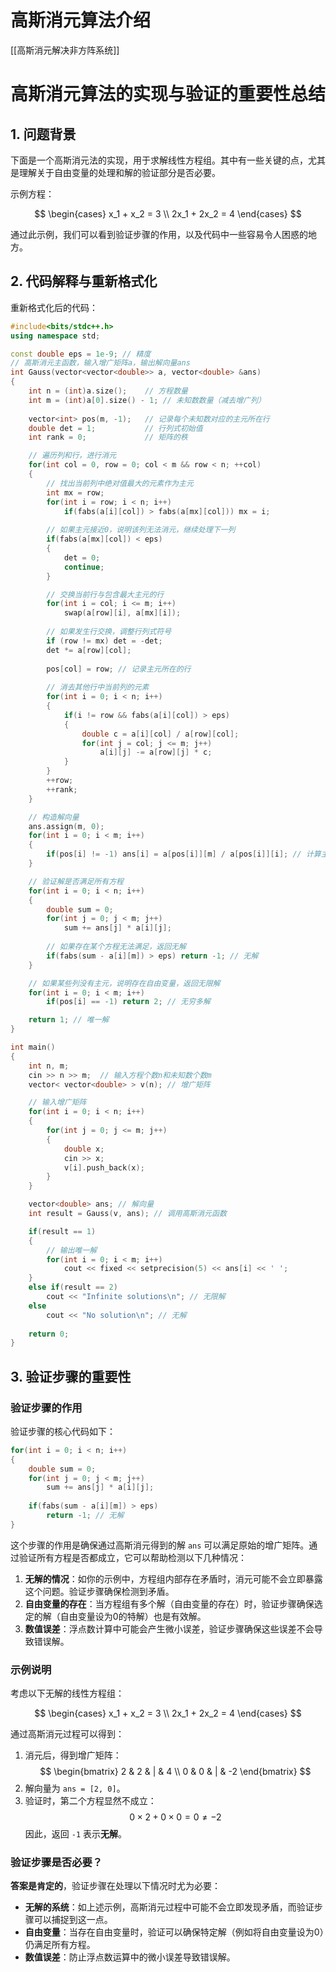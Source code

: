 
# 高斯消元算法介绍

[[高斯消元解决非方阵系统]]

# 高斯消元算法的实现与验证的重要性总结

## 1. 问题背景

下面是一个高斯消元法的实现，用于求解线性方程组。其中有一些关键的点，尤其是理解关于自由变量的处理和解的验证部分是否必要。

示例方程：

$$
\begin{cases}
x_1 + x_2 = 3 \\
2x_1 + 2x_2 = 4
\end{cases}
$$

通过此示例，我们可以看到验证步骤的作用，以及代码中一些容易令人困惑的地方。

## 2. 代码解释与重新格式化

重新格式化后的代码：

```cpp
#include<bits/stdc++.h>
using namespace std;

const double eps = 1e-9; // 精度
// 高斯消元主函数，输入增广矩阵a，输出解向量ans
int Gauss(vector<vector<double>> a, vector<double> &ans)
{
    int n = (int)a.size();    // 方程数量
    int m = (int)a[0].size() - 1; // 未知数数量（减去增广列）
    
    vector<int> pos(m, -1);   // 记录每个未知数对应的主元所在行
    double det = 1;           // 行列式初始值
    int rank = 0;             // 矩阵的秩

    // 遍历列和行，进行消元
    for(int col = 0, row = 0; col < m && row < n; ++col)
    {
        // 找出当前列中绝对值最大的元素作为主元
        int mx = row;
        for(int i = row; i < n; i++) 
            if(fabs(a[i][col]) > fabs(a[mx][col])) mx = i;
        
        // 如果主元接近0，说明该列无法消元，继续处理下一列
        if(fabs(a[mx][col]) < eps)
        {
            det = 0;
            continue;
        }

        // 交换当前行与包含最大主元的行
        for(int i = col; i <= m; i++) 
            swap(a[row][i], a[mx][i]);
        
        // 如果发生行交换，调整行列式符号
        if (row != mx) det = -det;
        det *= a[row][col];
        
        pos[col] = row; // 记录主元所在的行
        
        // 消去其他行中当前列的元素
        for(int i = 0; i < n; i++)
        {
            if(i != row && fabs(a[i][col]) > eps)
            {
                double c = a[i][col] / a[row][col];
                for(int j = col; j <= m; j++) 
                    a[i][j] -= a[row][j] * c;
            }
        }
        ++row;
        ++rank;
    }

    // 构造解向量
    ans.assign(m, 0);
    for(int i = 0; i < m; i++)
    {
        if(pos[i] != -1) ans[i] = a[pos[i]][m] / a[pos[i]][i]; // 计算主变量的解
    }

    // 验证解是否满足所有方程
    for(int i = 0; i < n; i++)
    {
        double sum = 0;
        for(int j = 0; j < m; j++) 
            sum += ans[j] * a[i][j];
        
        // 如果存在某个方程无法满足，返回无解
        if(fabs(sum - a[i][m]) > eps) return -1; // 无解
    }

    // 如果某些列没有主元，说明存在自由变量，返回无限解
    for(int i = 0; i < m; i++) 
        if(pos[i] == -1) return 2; // 无穷多解

    return 1; // 唯一解
}

int main()
{
    int n, m;
    cin >> n >> m;  // 输入方程个数n和未知数个数m
    vector< vector<double> > v(n); // 增广矩阵

    // 输入增广矩阵
    for(int i = 0; i < n; i++)
    {
        for(int j = 0; j <= m; j++)
        {
            double x;
            cin >> x;
            v[i].push_back(x);
        }
    }

    vector<double> ans; // 解向量
    int result = Gauss(v, ans); // 调用高斯消元函数

    if(result == 1) 
    {
        // 输出唯一解
        for(int i = 0; i < m; i++) 
            cout << fixed << setprecision(5) << ans[i] << ' ';
    }
    else if(result == 2) 
        cout << "Infinite solutions\n"; // 无限解
    else 
        cout << "No solution\n"; // 无解
    
    return 0;
}
```

## 3. 验证步骤的重要性

### 验证步骤的作用

验证步骤的核心代码如下：

```cpp
for(int i = 0; i < n; i++)
{
    double sum = 0;
    for(int j = 0; j < m; j++) 
        sum += ans[j] * a[i][j];
    
    if(fabs(sum - a[i][m]) > eps) 
        return -1; // 无解
}
```

这个步骤的作用是确保通过高斯消元得到的解 `ans` 可以满足原始的增广矩阵。通过验证所有方程是否都成立，它可以帮助检测以下几种情况：

1. **无解的情况**：如你的示例中，方程组内部存在矛盾时，消元可能不会立即暴露这个问题。验证步骤确保检测到矛盾。
2. **自由变量的存在**：当方程组有多个解（自由变量的存在）时，验证步骤确保选定的解（自由变量设为0的特解）也是有效解。
3. **数值误差**：浮点数计算中可能会产生微小误差，验证步骤确保这些误差不会导致错误解。

### 示例说明

考虑以下无解的线性方程组：

$$
\begin{cases}
x_1 + x_2 = 3 \\
2x_1 + 2x_2 = 4
\end{cases}
$$

通过高斯消元过程可以得到：

1. 消元后，得到增广矩阵：
   $$
   \begin{bmatrix}
   2 & 2 & | & 4 \\
   0 & 0 & | & -2
   \end{bmatrix}
   $$
2. 解向量为 `ans = [2, 0]`。
3. 验证时，第二个方程显然不成立：
   $$
   0 \times 2 + 0 \times 0 = 0 \neq -2
   $$
   因此，返回 `-1` 表示**无解**。

### 验证步骤是否必要？

**答案是肯定的**，验证步骤在处理以下情况时尤为必要：
- **无解的系统**：如上述示例，高斯消元过程中可能不会立即发现矛盾，而验证步骤可以捕捉到这一点。
- **自由变量**：当存在自由变量时，验证可以确保特定解（例如将自由变量设为0）仍满足所有方程。
- **数值误差**：防止浮点数运算中的微小误差导致错误解。

